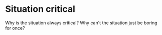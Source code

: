 # Situation critical

Why is the situation always critical? Why can't the situation just be boring for once?

